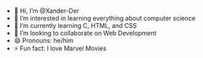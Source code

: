 - 👋 Hi, I’m @Xander-Der
- 👀 I’m interested in learning everything about computer science
- 🌱 I’m currently learning C, HTML, and CSS
- 💞️ I’m looking to collaborate on Web Development
- 😄 Pronouns: he/him
- ⚡ Fun fact: I love Marvel Movies

<!---
Xander-Der/Xander-Der is a ✨ special ✨ repository because its `README.md` (this file) appears on your GitHub profile.
You can click the Preview link to take a look at your changes.
--->
